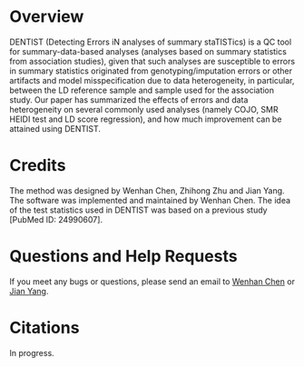 # Overview
DENTIST (Detecting Errors iN analyses of summary staTISTics) is a QC tool for summary-data-based analyses (analyses based on summary statistics from association studies), given that such analyses are susceptible to errors in summary statistics originated from genotyping/imputation errors or other artifacts and model misspecification due to data heterogeneity, in particular, between the LD reference sample and sample used for the association study. Our paper has summarized the effects of errors and data heterogeneity on several commonly used analyses (namely COJO, SMR HEIDI test and LD score regression), and how much improvement can be attained using DENTIST.

# Credits
The method was designed by Wenhan Chen, Zhihong Zhu and Jian Yang. The software was implemented and maintained by Wenhan Chen.  The idea of the test statistics used in DENTIST was based on a previous study [PubMed ID: 24990607]. 

# Questions and Help Requests
If you meet any bugs or questions, please send an email to [Wenhan Chen](mailto:uqwche11@uq.edu.au) or [Jian Yang](mailto:jian.yang@uq.edu.au).

# Citations
In progress.
